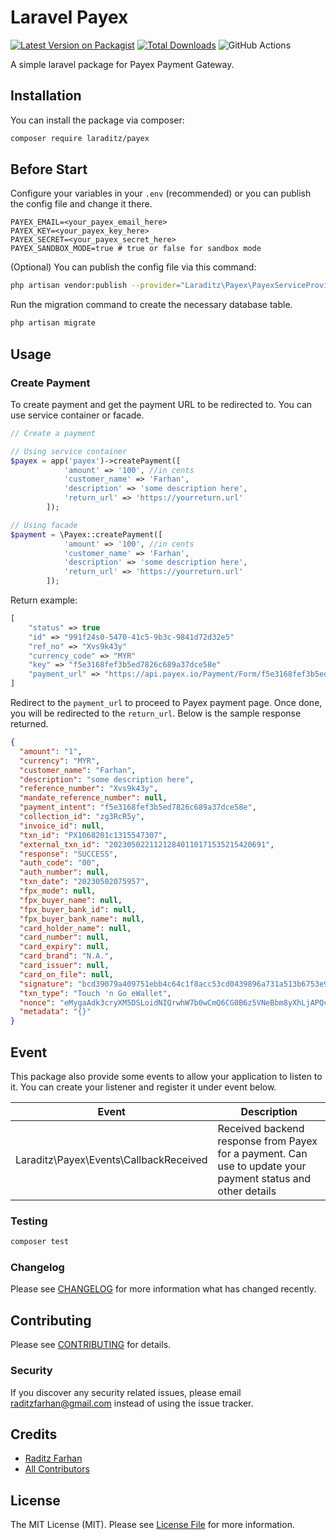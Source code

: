 # Laravel Payex

[![Latest Version on Packagist](https://img.shields.io/packagist/v/laraditz/payex.svg?style=flat-square)](https://packagist.org/packages/laraditz/payex)
[![Total Downloads](https://img.shields.io/packagist/dt/laraditz/payex.svg?style=flat-square)](https://packagist.org/packages/laraditz/payex)
![GitHub Actions](https://github.com/laraditz/payex/actions/workflows/main.yml/badge.svg)

A simple laravel package for Payex Payment Gateway.

## Installation

You can install the package via composer:

```bash
composer require laraditz/payex
```

## Before Start

Configure your variables in your `.env` (recommended) or you can publish the config file and change it there.

```
PAYEX_EMAIL=<your_payex_email_here>
PAYEX_KEY=<your_payex_key_here>
PAYEX_SECRET=<your_payex_secret_here>
PAYEX_SANDBOX_MODE=true # true or false for sandbox mode
```

(Optional) You can publish the config file via this command:
```bash
php artisan vendor:publish --provider="Laraditz\Payex\PayexServiceProvider" --tag="config"
```

Run the migration command to create the necessary database table.
```bash
php artisan migrate
```

## Usage

### Create Payment
To create payment and get the payment URL to be redirected to. You can use service container or facade.

```php
// Create a payment

// Using service container
$payex = app('payex')->createPayment([
            'amount' => '100', //in cents
            'customer_name' => 'Farhan',
            'description' => 'some description here',
            'return_url' => 'https://yourreturn.url'
        ]);

// Using facade
$payment = \Payex::createPayment([
            'amount' => '100', //in cents
            'customer_name' => 'Farhan',
            'description' => 'some description here',
            'return_url' => 'https://yourreturn.url'
        ]);
```

Return example:
```php
[
    "status" => true
    "id" => "991f24s0-5470-41c5-9b3c-9841d72d32e5"
    "ref_no" => "Xvs9k43y"
    "currency_code" => "MYR"
    "key" => "f5e3168fef3b5ed7826c689a37dce58e"
    "payment_url" => "https://api.payex.io/Payment/Form/f5e3168fef3b5ed7826c689a37dce58e"
]
```

Redirect to the `payment_url` to proceed to Payex payment page. Once done, you will be redirected to the `return_url`. Below is the sample response returned.
```json
{
  "amount": "1",
  "currency": "MYR",
  "customer_name": "Farhan",
  "description": "some description here",
  "reference_number": "Xvs9k43y",
  "mandate_reference_number": null,
  "payment_intent": "f5e3168fef3b5ed7826c689a37dce58e",
  "collection_id": "zg3RcR5y",
  "invoice_id": null,
  "txn_id": "PX1068201c1315547307",
  "external_txn_id": "20230502211212840110171535215420691",
  "response": "SUCCESS",
  "auth_code": "00",
  "auth_number": null,
  "txn_date": "20230502075957",
  "fpx_mode": null,
  "fpx_buyer_name": null,
  "fpx_buyer_bank_id": null,
  "fpx_buyer_bank_name": null,
  "card_holder_name": null,
  "card_number": null,
  "card_expiry": null,
  "card_brand": "N.A.",
  "card_issuer": null,
  "card_on_file": null,
  "signature": "bcd39079a409751ebb4c64c1f8acc53cd0439896a731a513b6753e9f909d6a08a79a04cd5a9cf8d6d27d93206dfa35074ee607e790e242ee547407fa5af9f05a",
  "txn_type": "Touch 'n Go eWallet",
  "nonce": "eMygaAdk3cryXM5DSLoidNIQrwhW7b0wCmQ6CG0B6z5VNeBbm8yXhLjAPQcXL0WL",
  "metadata": "{}"
}
```

## Event

This package also provide some events to allow your application to listen to it. You can create your listener and register it under event below.

| Event                                     |  Description  
|-------------------------------------------|-----------------------|
| Laraditz\Payex\Events\CallbackReceived    | Received backend response from Payex for a payment. Can use to update your payment status and other details

### Testing

```bash
composer test
```

### Changelog

Please see [CHANGELOG](CHANGELOG.md) for more information what has changed recently.

## Contributing

Please see [CONTRIBUTING](CONTRIBUTING.md) for details.

### Security

If you discover any security related issues, please email raditzfarhan@gmail.com instead of using the issue tracker.

## Credits

-   [Raditz Farhan](https://github.com/laraditz)
-   [All Contributors](../../contributors)

## License

The MIT License (MIT). Please see [License File](LICENSE.md) for more information.
